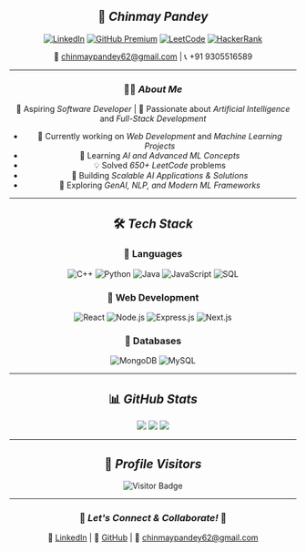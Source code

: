 <div align="center">

## 🚀 *Chinmay Pandey*  

[![LinkedIn](https://img.shields.io/badge/LinkedIn-%230077B5.svg?&style=for-the-badge&logo=linkedin&logoColor=white)](https://linkedin.com/in/chinmaypandey62)
[![GitHub Premium](https://img.shields.io/badge/GitHub%20Premium-%23121011.svg?&style=for-the-badge&logo=github&logoColor=white)](https://github.com/chinmaypandey62)
[![LeetCode](https://img.shields.io/badge/LeetCode-%230F6A2F.svg?&style=for-the-badge&logo=LeetCode&logoColor=white)](https://leetcode.com/chinmaypandey62/)
[![HackerRank](https://img.shields.io/badge/HackerRank-2EC866.svg?&style=for-the-badge&logo=hackerrank&logoColor=white)](https://www.hackerrank.com/chinmaypandey62)

📧 chinmaypandey62@gmail.com | 📞 +91 9305516589  

---

### 🧑‍💻 *About Me*
🎯 Aspiring *Software Developer* | 🧠 Passionate about *Artificial Intelligence* and *Full-Stack Development*  

- 🔭 Currently working on *Web Development* and *Machine Learning Projects*  
- 🌱 Learning *AI and Advanced ML Concepts*  
- 💡 Solved *650+ LeetCode* problems  
- 🚀 Building *Scalable AI Applications & Solutions*  
- 📝 Exploring *GenAI, NLP, and Modern ML Frameworks*  

---

## 🛠 *Tech Stack*
### 🔹 Languages
![C++](https://img.shields.io/badge/C++-00599C.svg?style=for-the-badge&logo=c%2B%2B&logoColor=white)
![Python](https://img.shields.io/badge/Python-3776AB.svg?style=for-the-badge&logo=python&logoColor=white)
![Java](https://img.shields.io/badge/Java-007396.svg?style=for-the-badge&logo=java&logoColor=white)
![JavaScript](https://img.shields.io/badge/JavaScript-F7DF1E.svg?style=for-the-badge&logo=javascript&logoColor=black)
![SQL](https://img.shields.io/badge/SQL-4479A1.svg?style=for-the-badge&logo=postgresql&logoColor=white)

### 🔹 Web Development
![React](https://img.shields.io/badge/React-20232A.svg?style=for-the-badge&logo=react&logoColor=61DAFB)
![Node.js](https://img.shields.io/badge/Node.js-43853D.svg?style=for-the-badge&logo=node.js&logoColor=white)
![Express.js](https://img.shields.io/badge/Express.js-000000.svg?style=for-the-badge&logo=express&logoColor=white)
![Next.js](https://img.shields.io/badge/Next.js-000000.svg?style=for-the-badge&logo=next.js&logoColor=white)

### 🔹 Databases
![MongoDB](https://img.shields.io/badge/MongoDB-47A248.svg?style=for-the-badge&logo=mongodb&logoColor=white)
![MySQL](https://img.shields.io/badge/MySQL-4479A1.svg?style=for-the-badge&logo=mysql&logoColor=white)

---

## 📊 *GitHub Stats*
<div align="center">
  <img src="https://github-readme-streak-stats.herokuapp.com/?user=chinmaypandey62&theme=radical&hide_border=true" />
  <img src="https://github-readme-stats.vercel.app/api?username=chinmaypandey62&show_icons=true&theme=radical&hide_border=true" />
  <img src="https://github-readme-stats.vercel.app/api/top-langs/?username=chinmaypandey62&layout=compact&theme=radical&hide_border=true" />
</div>

---

## 🌟 *Profile Visitors*
![Visitor Badge](https://visitor-badge.laobi.icu/badge?page_id=chinmaypandey62)

---

### 🎯 *Let's Connect & Collaborate!* 🚀
🔗 [LinkedIn](https://linkedin.com/in/chinmaypandey62) | 🔗 [GitHub](https://github.com/chinmaypandey62) | 📧 chinmaypandey62@gmail.com

</div>
